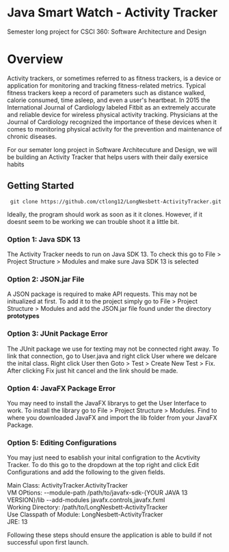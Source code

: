 # Java Smart Watch - Activity Tracker
Semester long project for CSCI 360: Software Architecture and Design

# Overview
Activity trackers, or sometimes referred to as fitness trackers, is a device or application for monitoring and tracking fitness-related metrics. Typical fitness trackers keep a record of parameters such as distance walked, calorie consumed, time asleep, and even a user's heartbeat. In 2015 the International Journal of Cardiology labeled Fitbit as an extremely accurate and reliable device for wireless physical activity tracking. Physicians at the Journal of Cardiology recognized the importance of these devices when it comes to monitoring physical activity for the prevention and maintenance of chronic diseases. 

For our semater long project in Software Architecuture and Design, we will be building an Activity Tracker that helps users with their daily exersice habits

## Getting Started

``` git clone https://github.com/ctlong12/LongNesbett-ActivityTracker.git```

Ideally, the program should work as soon as it it clones. However, if it doesnt seem to be working we can trouble shoot it a little bit. 

### Option 1: Java SDK 13
The Activity Tracker needs to run on Java SDK 13. To check this go to File > Project Structure > Modules and make sure Java SDK 13 is selected

### Option 2: JSON.jar File
A JSON package is required to make API requests. This may not be initualized at first. To add it to the project simply go to 
File > Project Structure > Modules and add the JSON.jar file found under the directory **prototypes**

### Option 3: JUnit Package Error
The JUnit package we use for texting may not be connected right away. To link that connection, go to User.java and right click User where we delcare the inital class. Right click User then Goto > Test > Create New Test > Fix. After clicking Fix just hit cancel and the link should be made. 

### Option 4: JavaFX Package Error
You may need to install the JavaFX librarys to get the User Interface to work. To install the library go to File > Project Structure > Modules. Find to where you downloaded JavaFX and import the lib folder from your JavaFX Package. 

### Option 5: Editing Configurations 
You may just need to esablish your inital configration to the Acvtivity Tracker. To do this go to the dropdown at the top right and click Edit Configurations and add the following to the given fields. 

Main Class: ActivityTracker.ActivityTracker<br>
VM OPtions: --module-path /path/to/javafx-sdk-{YOUR JAVA 13 VERSION}/lib --add-modules javafx.controls,javafx.fxml<br>
Working Directory: /path/to/LongNesbett-ActivityTracker<br>
Use Classpath of Module: LongNesbett-ActivityTracker<br>
JRE: 13<br>


Following these steps should ensure the application is able to build if not successful upon first launch. 






